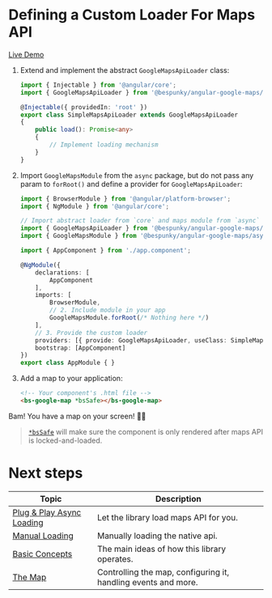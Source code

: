 # Defining a Custom Loader For Maps API

[Live Demo](https://bs-angular-g-maps.web.app/Getting%20Started/Custom%20Loader)

1. Extend and implement the abstract `GoogleMapsApiLoader` class:
   
    ```typescript
    import { Injectable } from '@angular/core';
    import { GoogleMapsApiLoader } from '@bespunky/angular-google-maps/core';

    @Injectable({ providedIn: 'root' })
    export class SimpleMapsApiLoader extends GoogleMapsApiLoader
    {
        public load(): Promise<any>
        {
            // Implement loading mechanism
        }
    }
    ```

2. Import `GoogleMapsModule` from the `async` package, but do not pass any param to `forRoot()` and define a provider for `GoogleMapsApiLoader`:

    ```typescript
    import { BrowserModule } from '@angular/platform-browser';
    import { NgModule } from '@angular/core';

    // Import abstract loader from `core` and maps module from `async`
    import { GoogleMapsApiLoader } from '@bespunky/angular-google-maps/core';
    import { GoogleMapsModule } from '@bespunky/angular-google-maps/async';

    import { AppComponent } from './app.component';

    @NgModule({
        declarations: [
            AppComponent
        ],
        imports: [
            BrowserModule,
            // 2. Include module in your app
            GoogleMapsModule.forRoot(/* Nothing here */)
        ],
        // 3. Provide the custom loader
        providers: [{ provide: GoogleMapsApiLoader, useClass: SimpleMapsApiLoader }],
        bootstrap: [AppComponent]
    })
    export class AppModule { }
    ```

3. Add a map to your application:
   
    ```html
    <!-- Your component's .html file -->
    <bs-google-map *bsSafe></bs-google-map>
    ```

Bam! You have a map on your screen! 🤟😎

> [`*bsSafe`](/docs/additional-documentation/the-map/*bsSafe) will make sure the component is only rendered after maps API is locked-and-loaded.

# Next steps
| Topic | Description |
| ----- | ----------- |
|[Plug & Play Async Loading](/docs/additional-documentation/getting-started/plug-n-play-async-loading)|Let the library load maps API for you.
|[Manual Loading](/docs/additional-documentation/getting-started/manually-loading)|Manually loading the native api.
|[Basic Concepts](../basic-concepts.html)|The main ideas of how this library operates.|
|[The Map](/docs/additional-documentation/the-map.html)|Controlling the map, configuring it, handling events and more.|